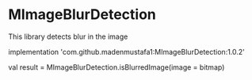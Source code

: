 # MImageBlurDetection

This library detects blur in the image

implementation 'com.github.madenmustafa1:MImageBlurDetection:1.0.2'

val result = MImageBlurDetection.isBlurredImage(image = bitmap)
